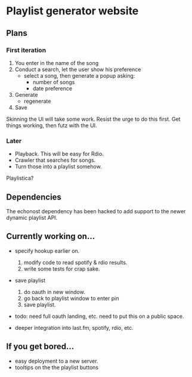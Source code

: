 # Playlist generator website

## Plans

### First iteration

1. You enter in the name of the song
2. Conduct a search, let the user show his preference
    * select a song, then generate a popup asking:
        * number of songs
        * date preference
3. Generate
    * regenerate
5. Save

Skinning the UI will take some work.  Resist the urge to do this first. Get things working, then futz with the UI.

### Later

* Playback. This will be easy for Rdio.
* Crawler that searches for songs. 
* Turn those into a playlist somehow.

Playlistica?

## Dependencies

The echonost dependency has been hacked to add support to the newer dynamic playlist API.

## Currently working on...

* specify hookup earlier on.
  1. modify code to read spotify & rdio results.
  2. write some tests for crap sake.
  
* save playlist
  1. do oauth in new window.
  2. go back to playlist window to enter pin
  3. save playlist.
 
* todo: need full oauth landing, etc. need to put this on a public space.
* deeper integration into last.fm, spotify, rdio, etc.

## If you get bored...

* easy deployment to a new server.
* tooltips on the the playlist buttons

